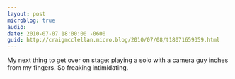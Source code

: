 ```yaml
---
layout: post
microblog: true
audio: 
date: 2010-07-07 18:00:00 -0600
guid: http://craigmcclellan.micro.blog/2010/07/08/t18071659359.html
---
```

My next thing to get over on stage: playing a solo with a camera guy inches from my fingers. So freaking intimidating.
